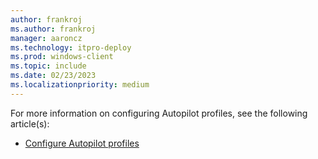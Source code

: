 ```yaml
---
author: frankroj
ms.author: frankroj
manager: aaroncz
ms.technology: itpro-deploy
ms.prod: windows-client
ms.topic: include
ms.date: 02/23/2023
ms.localizationpriority: medium
---
```


<!-- This file is shared by the azure-ad-join-automatic-enrollment.md and the hybrid-azure-ad-join-automatic-enrollment.md articles. Headings are driven by article context. -->

For more information on configuring Autopilot profiles, see the following article(s):

- [Configure Autopilot profiles](/mem/autopilot/profiles)